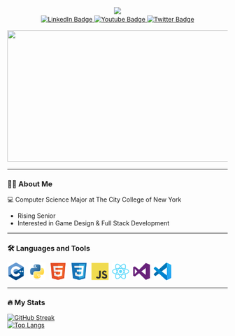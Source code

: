 <div id="header" align="center">
  <img src="https://media.giphy.com/media/M9gbBd9nbDrOTu1Mqx/giphy.gif" width="100"/>
  
  <div id="badges">
      <a href="https://www.linkedin.com/in/brandon-tjandra-9a29281ab/">
        <img src="https://img.shields.io/badge/LinkedIn-blue?style=for-the-badge&logo=linkedin&logoColor=white" alt="LinkedIn Badge"/>
      </a>
      <a href="https://www.youtube.com/channel/UCYvvUh6Jvh2ogvY3CxBuyyw">
        <img src="https://img.shields.io/badge/YouTube-red?style=for-the-badge&logo=youtube&logoColor=white" alt="Youtube Badge"/>
      </a>
      <a href="https://twitter.com/btjandra19">
        <img src="https://img.shields.io/badge/Twitter-blue?style=for-the-badge&logo=twitter&logoColor=white" alt="Twitter Badge"/>
      </a> <br/>
   </div>
  
  <img src="https://komarev.com/ghpvc/?username=btjandra15&style=flat-square&color=blue" alt=""/>
  
  <div align="center">
    <img src="https://media.giphy.com/media/dWesBcTLavkZuG35MI/giphy.gif" width="600" height="300"/>
  </div>
</div>

---

### :man_technologist: About Me 
:computer: Computer Science Major at The City College of New York 
 - Rising Senior
 - Interested in Game Design & Full Stack Development
 
---

### :hammer_and_wrench: Languages and Tools
<img src="https://github.com/devicons/devicon/blob/master/icons/cplusplus/cplusplus-original.svg" title="C++" alt="C++" width="40" height="40"/>&nbsp;
<img src="https://github.com/devicons/devicon/blob/master/icons/python/python-original.svg" title="Python" alt="Python" width="40" height="40"/>&nbsp;
<img src="https://github.com/devicons/devicon/blob/master/icons/html5/html5-original.svg" title="HTML5" alt="HTML5" width="40" height="40"/>&nbsp;
<img src="https://github.com/devicons/devicon/blob/master/icons/css3/css3-original.svg" title="CSS3" alt="CSS3" width="40" height="40"/>&nbsp;
<img src="https://github.com/devicons/devicon/blob/master/icons/javascript/javascript-original.svg" title="JavaScript" alt="JavaScript" width="40" height="40"/>&nbsp;
<img src="https://github.com/devicons/devicon/blob/master/icons/react/react-original.svg" title="ReactJS" alt="ReactJS" width="40" height="40"/>&nbsp;
<img src="https://github.com/devicons/devicon/blob/master/icons/visualstudio/visualstudio-plain.svg" title="Visual Studio" alt="Visual Studio" width="40" height="40"/>&nbsp;
<img src="https://github.com/devicons/devicon/blob/master/icons/vscode/vscode-original.svg" title="Visual Studio Code" alt="Visual Studio Code" width="40" height="40"/>&nbsp;

---

### :fire: My Stats
[![GitHub Streak](http://github-readme-streak-stats.herokuapp.com?user=btjandra15&theme=tokyonight&hide_border=true)](https://git.io/streak-stats) <br/>
[![Top Langs](https://github-readme-stats.vercel.app/api/top-langs/?username=btjandra15&layout=compact)](https://github.com/anuraghazra/github-readme-stats)
